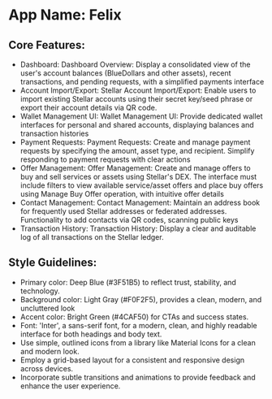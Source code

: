 # **App Name**: Felix

## Core Features:

- Dashboard: Dashboard Overview: Display a consolidated view of the user's account balances (BlueDollars and other assets), recent transactions, and pending requests, with a simplified payments interface
- Account Import/Export: Stellar Account Import/Export: Enable users to import existing Stellar accounts using their secret key/seed phrase or export their account details via QR code.
- Wallet Management UI: Wallet Management UI:  Provide dedicated wallet interfaces for personal and shared accounts, displaying balances and transaction histories
- Payment Requests: Payment Requests: Create and manage payment requests by specifying the amount, asset type, and recipient. Simplify responding to payment requests with clear actions
- Offer Management: Offer Management: Create and manage offers to buy and sell services or assets using Stellar's DEX. The interface must include filters to view available service/asset offers and place buy offers using Manage Buy Offer operation, with intuitive offer details
- Contact Management: Contact Management: Maintain an address book for frequently used Stellar addresses or federated addresses. Functionality to add contacts via QR codes, scanning public keys
- Transaction History: Transaction History: Display a clear and auditable log of all transactions on the Stellar ledger.

## Style Guidelines:

- Primary color: Deep Blue (#3F51B5) to reflect trust, stability, and technology.
- Background color: Light Gray (#F0F2F5), provides a clean, modern, and uncluttered look
- Accent color: Bright Green (#4CAF50) for CTAs and success states.
- Font: 'Inter', a sans-serif font, for a modern, clean, and highly readable interface for both headings and body text.
- Use simple, outlined icons from a library like Material Icons for a clean and modern look.
- Employ a grid-based layout for a consistent and responsive design across devices.
- Incorporate subtle transitions and animations to provide feedback and enhance the user experience.